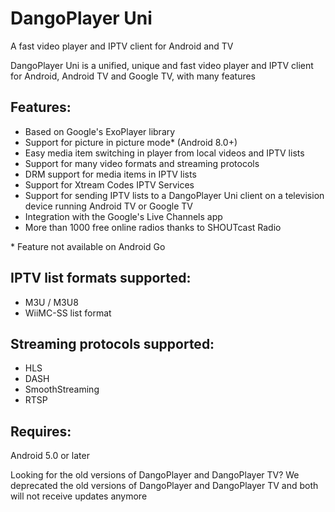 # DangoPlayer Uni
A fast video player and IPTV client for Android and TV

DangoPlayer Uni is a unified, unique and fast video player and IPTV client for Android, Android TV and Google TV, with many features

## Features:
- Based on Google's ExoPlayer library
- Support for picture in picture mode* (Android 8.0+)
- Easy media item switching in player from local videos and IPTV lists
- Support for many video formats and streaming protocols
- DRM support for media items in IPTV lists
- Support for Xtream Codes IPTV Services
- Support for sending IPTV lists to a DangoPlayer Uni client on a television device running Android TV or Google TV 
- Integration with the Google's Live Channels app 
- More than 1000 free online radios thanks to SHOUTcast Radio

\* Feature not available on Android Go

## IPTV list formats supported:
- M3U / M3U8
- WiiMC-SS list format

## Streaming protocols supported:
- HLS
- DASH
- SmoothStreaming
- RTSP

## Requires:
Android 5.0 or later

Looking for the old versions of DangoPlayer and DangoPlayer TV? We deprecated the old versions of DangoPlayer and DangoPlayer TV and both will not receive updates anymore
